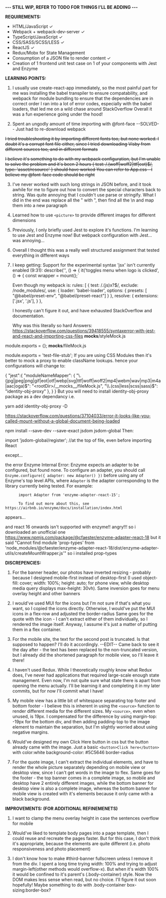 **--- STILL WIP, REFER TO TODO FOR THINGS I'LL BE ADDING ---**

**REQUIREMENTS:**

- HTML/JavaScript ✓
- Webpack + webpack-dev-server ✓
- TypeScript/JavaScript ✓
- CSS/SASS/SCSS/LESS ✓
- ReactJS ✓
- Redux/Mobx for State Management
- Consumption of a JSON file to render content ✓
- Creation of 1 frontend unit test case on 1 of your components with Jest and Enzyme

**LEARNING POINTS:**

1. I usually use create-react-app immediately, so the most painful part for me was installing the babel transpiler to ensure compatability, and webpack for module bundling to ensure that the dependencies are in correct order
I ran into a lot of error codes, especially with the babel loaders, that led me on a wild chase around StackOverflow
Overall it was a fun experience going under the hood!

2. Spent an ungodly amount of time importing with @font-face --SOLVED-- Just had to re-download webpack

~~I tried troubleshooting it by importing different fonts too, but none worked. I doubt it's a corrupt font file either, since I tried downloading Visby from different sources too, and in different formats~~

~~I believe it's something to do with my webpack configuration, but I'm unable to solve the problem and it's been 2 hours
{ test: /\.(woff|woff2|ttf|eot)$/,
type: 'asset/resource' } should have worked
You can refer to App.css - I believe my @font-face code should be right~~

3. I've never worked with such long strings in JSON before, and it took awhile for me to figure out how to convert the special characters back to string. Was quite annoying that I couldn't use parse or stringify.
What I did in the end was replace all the \" with ", then find all the \n and map them into a new paragraph

4. Learned how to use `<picture>` to provide different images for different dimensions

5. Previously, I only briefly used Jest to explore it's functions. I'm learning to use Jest and Enzyme now! But webpack configuration with Jest... was annoying...

6. Overall I thought this was a really well structured assignment that tested everything in different ways

7. I keep getting:
   Support for the experimental syntax 'jsx' isn't currently enabled (9:31):
   describe('<Banner/>', () => {
   it('toggles menu when logo is clicked', () => {
   const wrapper = mount(<Banner/>);`

   Even though my webpack is: 
   rules: [
   {
   test: /\.(js)x?$/,
   exclude: /node_modules/,
   use: {
   loader: 'babel-loader',
   options: {
   presets: [ "@babel/preset-env",
   "@babel/preset-react"] }
   },
   resolve: { extensions: ['.jsx', '.js'], }
   },

   I honestly can't figure it out, and have exhausted StackOverflow and documentation. 

   Why was this literally so hard
   Answers: https://stackoverflow.com/questions/39418555/syntaxerror-with-jest-and-react-and-importing-css-files 
   __mocks__/styleMock.js

module.exports = {};
__mocks__/fileMock.js

module.exports = 'test-file-stub';
If you are using CSS Modules then it's better to mock a proxy to enable className lookups. hence your configurations will change to:

{
  "jest":{
     "moduleNameMapper": {
      "\\.(jpg|jpeg|png|gif|eot|otf|webp|svg|ttf|woff|woff2|mp4|webm|wav|mp3|m4a|aac|oga)$": "<rootDir>/__mocks__/fileMock.js",
      "\\.(css|less|scss|sass)$": "identity-obj-proxy"
    },
  }
}
But you will need to install identity-obj-proxy package as a dev dependancy i.e.

yarn add identity-obj-proxy -D 

https://stackoverflow.com/questions/37104033/error-it-looks-like-you-called-mount-without-a-global-document-being-loaded

npm install --save-dev --save-exact jsdom jsdom-global
Then:

import 'jsdom-global/register'; //at the top of file, even before importing React

except... 

the error Enzyme Internal Error: Enzyme expects an adapter to be configured, but found none.
          To configure an adapter, you should call `Enzyme.configure({ adapter: new Adapter() })`
          before using any of Enzyme's top level APIs, where `Adapter` is the adapter
          corresponding to the library currently being tested. For example:

          import Adapter from 'enzyme-adapter-react-15';

          To find out more about this, see https://airbnb.io/enzyme/docs/installation/index.html 

appears... 

and react 16 onwards isn't supported with enzyme!! angry!!!
so i downloaded an unofficial one https://www.npmjs.com/package/@cfaester/enzyme-adapter-react-18 but it said "Cannot find module 'prop-types' from 'node_modules/@cfaester/enzyme-adapter-react-18/dist/enzyme-adapter-utils/createMountWrapper.js'" 
so i installed prop-types

**DISCREPENCIES:**

1. For the banner header, our photos have inverted resizing - probably because I designed mobile-first instead of desktop-first (I used object-fill: cover; width: 100%; height: auto; for phone view, while desktop media query displays max-height: 30vh). Same inversion goes for menu overlay height and other banners

2. I would've used MUI for the icons but I'm not sure if that's what you want, so I copied the icons directly. Otherwise, I would've put the MUI icons in a flex-row and adjusted the border-radius
Same goes for the quote with the icon - I can't extract either of them individually, so I rendered the image itself. Anyway, I assume it's just a matter of putting them in a flex container.

3. For the mobile site, the text for the second post is truncated. Is that supposed to happen? I'll do it accordingly.
   --EDIT--
   Came back to see it the day after - the text has been replaced to the non-truncated version, but I already did the shortened paragraph for mobile view, so I'll leave it there!

4. I haven't used Redux. While I theoretically roughly know what Redux does, I've never had applications that required large-scale enough state management. Even now, I'm not quite sure what state there is apart from opening the menu actually. I'll be learning it and completing it in my later commits, but for now I'll commit what I have!

5. My mobile view has a little bit of whitespace separating top footer and bottom footer - I believe this is inherent in using the `<source>` function to render different media for the different sizes. My `<source>`, even when unused, is 19px. I compensated for the difference by using margin-top: -19px for the bottom div, and then adding padding-top to the image element to maintain the separation, but I'm slightly worried about using negative margins.

6. Would've designed my own Click Here button in css but the button already came with the image. Just a basic `<button>Click here</button>` with color:white background-color: #5C5646 border-radius

7. For the quote image, I can't extract the individual elements, and have to render the whole picture separately depending on mobile view or desktop view, since I can't get words in the image to flex.
Same goes for the footer - the top banner comes in a complete image, so mobile and desktop have 2 entirely different images, while the bottom banner for desktop view is also a complete image, whereas the bottom banner for mobile view is created with it's elements because it only came with a black background.

**IMPROVEMENTS: (FOR ADDITIONAL REFINEMENETS)**

1. I want to clamp the menu overlay height in case the sentences overflow for mobile

2. Would've liked to template body pages into a page template, then I could reuse and recreate the pages faster. But for this case, I don't think it's appropriate, because the elements are quite different (i.e. photo responsiveness and photo placement)

3. I don't know how to make #third-banner fullscreen unless I remove it from the div. I spent a long time trying width: 100% and trying to adjust margin-left(other methods would overflow-x). But when it's width 100% it would be confined to it's parent's (.body-container) style. Now the DOM makes less sense when read, but no choice. I'll figure it out soon hopefully! Maybe something to do with .body-container box-sizing:border-box?
